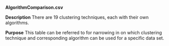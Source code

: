 **AlgorithmComparison.csv**

**Description**
There are 19 clustering techniques, each with their own algorithms. 

**Purpose**
This table can be referred to for narrowing in on which clustering technique and corresponding algorithm can be used for a specific data set.
